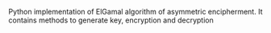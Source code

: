 Python implementation of ElGamal algorithm of asymmetric encipherment. It contains methods to generate key, encryption and decryption
